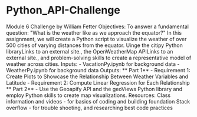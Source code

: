 # Python_API-Challenge
Module 6 Challenge by William Fetter
Objectives: To answer a fundamental question: "What is the weather like as we approach the equator?"
            In this assignment, we will create a Python script to visualize the weather of over 500 cities of varying distances from the equator. Uinge the citipy Python   
            libraryLinks to an external site., the OpenWeatherMap APILinks to an external site., and problem-solving skills to create a representative model of weather across cities.
Inputs: 
     - VacationPy.ipynb for background data
     - WeatherPy.ipynb for background data
Outputs:
  **  Part 1**
    - Requirement 1: Create Plots to Showcase the Relationship Between Weather Variables and Latitude
    - Requirement 2: Compute Linear Regression for Each Relationship
  **  Part 2**
    - Use the Geoapify API and the geoViews Python library and employ Python skills to create map visualizations.
Resources:
Class information and videos - for basics of coding and building foundation
Stack overflow - for trouble shooting, and researching best code practices
